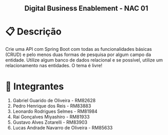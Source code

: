 <div>
  <h2 align="center">Digital Business Enablement - NAC 01</h2>  
</div>

# :clipboard: Descrição
Crie uma API com Spring Boot com todas as funcionalidades básicas (CRUD) e pelo menos duas formas de pesquisa por algum campo da entidade. Utilize algum banco de dados relacional e se possível, utilize um relacionamento nas entidades. O tema é livre!

# :busts_in_silhouette: Integrantes
1. Gabriel Guarido de Oliveira - RM82628
2. Pedro Henrique dos Reis - RM83883
3. Leonardo Rodrigues Selmes - RM81984
4. Raí Gonçalves Miyashiro - RM81933
5. Gustavo Alves Zotarelli - RM83903
6. Lucas Andrade Navarro de Oliveira - RM85633
